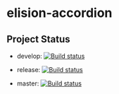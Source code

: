 # elision-accordion

## Project Status ##

- develop: [![Build status](https://ci.appveyor.com/api/projects/status/hyrxn35xm9anys4g/branch/develop?svg=true)](https://ci.appveyor.com/project/SitecoreElision/elision-accordion/branch/develop)

- release: [![Build status](https://ci.appveyor.com/api/projects/status/t6hknqg29net0fts/branch/release?svg=true)](https://ci.appveyor.com/project/SitecoreElision/elision-accordion-r14ar/branch/release)

- master: [![Build status](https://ci.appveyor.com/api/projects/status/l6v6taa904dusoix?svg=true)](https://ci.appveyor.com/project/SitecoreElision/elision-accordion-326kq)